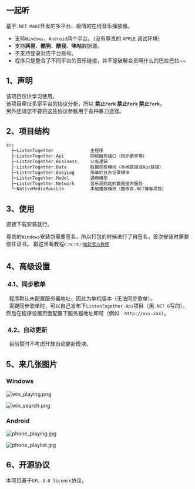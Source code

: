 ## 一起听
基于`.NET MAUI`开发的多平台、极简的在线音乐播放器。  

* 支持`Windows`、`Android`两个平台。（没有尊贵的 `APPLE` 调试环境）  
* 支持**网易**、**酷狗**、**酷我**、**咪咕**数据源。  
* 不支持登录对应平台账号。  
* 程序只是整合了不同平台的音乐链接，并不是破解会员啊什么的巴拉巴拉~~  

## 1、声明
该项目仅供学习使用。  
该项目牵扯多家平台的协议分析，所以 **禁止`Fork` 禁止`Fork` 禁止`Fork`**。  
另外还请您不要将这些协议参数用于各种暴力途径。 

## 2、项目结构
```txt
src
  ├─ListenTogether              主程序
  ├─ListenTogether.Api          网络服务接口（同步歌单等）
  ├─ListenTogether.Business     业务逻辑
  ├─ListenTogether.Data         数据获取模块（本地数据或Api数据）
  ├─ListenTogether.EasyLog      简单的日志记录模块
  ├─ListenTogether.Model        通用模型
  ├─ListenTogether.Network      音乐源网站的数据提供服务
  └─NativeMediaMauiLib          本地播放模块（魔改自.NET博客项目）
```

## 3、使用
直接下载安装就行。  

尊贵的`Windows`安装包需要签名，所以打包的时候进行了自签名，首次安装时需要信任证书。
戳这里看教程👉👉👉[`微软官方教程`](https://docs.microsoft.com/zh-cn/dotnet/maui/windows/deployment/overview#installing-the-app)  

## 4、高级设置
### &nbsp;4.1、同步歌单
&nbsp;&nbsp;程序默认未配置服务器地址，因此为单机版本（无法同步歌单）。  
&nbsp;&nbsp;需要同步歌单时，可以自己发布下`ListenTogether.Api`项目（用`.NET 6`写的），然后在程序设置页面配置下服务器地址即可（例如：`http://xxx.xxx`）。  
### &nbsp;4.2、自动更新
&nbsp;&nbsp;目前暂时不考虑开放自动更新模块。  

## 5、来几张图片

### Windows

![win_playing.png](https://s2.loli.net/2022/08/12/tmIvjS81ukFG5hM.png)  

![win_search.png](https://s2.loli.net/2022/08/12/YTpZHV9xbol8XsD.png)  

### Android

![phone_playing.jpg](https://s2.loli.net/2022/08/12/rbF6qPntT97lG2I.jpg)  

![phone_playlist.jpg](https://s2.loli.net/2022/08/12/82bqSKjsfDCReBL.jpg)  

## 6、开源协议
本项目基于`GPL-3.0 license`协议。  